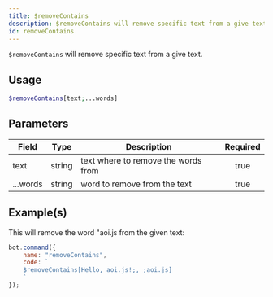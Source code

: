 ```yaml
---
title: $removeContains
description: $removeContains will remove specific text from a give text.
id: removeContains
---
```


`$removeContains` will remove specific text from a give text.

## Usage

```php
$removeContains[text;...words]
```

## Parameters

| Field    | Type   | Description                         | Required |
|----------|--------|-------------------------------------|:--------:|
| text     | string | text where to remove the words from |   true   |
| ...words | string | word to remove from the text        |   true   |

## Example(s)

This will remove the word "aoi.js from the given text:

```javascript
bot.command({
    name: "removeContains",
    code: `
    $removeContains[Hello, aoi.js!;, ;aoi.js]
    `
});
```